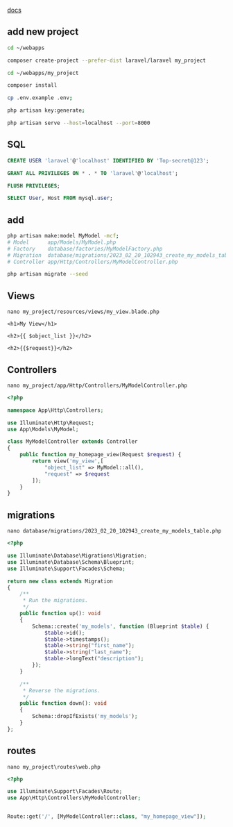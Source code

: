 [docs](https://laravel.com/docs/9.x/routing)

## add new project
```bash
cd ~/webapps

composer create-project --prefer-dist laravel/laravel my_project

cd ~/webapps/my_project

composer install

cp .env.example .env;

php artisan key:generate;

php artisan serve --host=localhost --port=8000
```


## SQL
```sql
CREATE USER 'laravel'@'localhost' IDENTIFIED BY 'Top-secret@123';

GRANT ALL PRIVILEGES ON * . * TO 'laravel'@'localhost';

FLUSH PRIVILEGES;

SELECT User, Host FROM mysql.user;
```


## add
```bash
php artisan make:model MyModel -mcf;
# Model      app/Models/MyModel.php
# Factory    database/factories/MyModelFactory.php
# Migration  database/migrations/2023_02_20_102943_create_my_models_table.php
# Controller app/Http/Controllers/MyModelController.php

php artisan migrate --seed
```


## Views
`nano my_project/resources/views/my_view.blade.php`
```blade
<h1>My View</h1>

<h2>{{ $object_list }}</h2>

<h2>{{$request}}</h2>
```


## Controllers
`nano my_project/app/Http/Controllers/MyModelController.php`
```php
<?php

namespace App\Http\Controllers;

use Illuminate\Http\Request;
use App\Models\MyModel;

class MyModelController extends Controller
{
    public function my_homepage_view(Request $request) {
        return view('my_view',[
            "object_list" => MyModel::all(),
            "request" => $request
        ]);
    }
}
```


## migrations
`nano database/migrations/2023_02_20_102943_create_my_models_table.php`
```php
<?php

use Illuminate\Database\Migrations\Migration;
use Illuminate\Database\Schema\Blueprint;
use Illuminate\Support\Facades\Schema;

return new class extends Migration
{
    /**
     * Run the migrations.
     */
    public function up(): void
    {
        Schema::create('my_models', function (Blueprint $table) {
            $table->id();
            $table->timestamps();
            $table->string("first_name");
            $table->string("last_name");
            $table->longText("description");
        });
    }

    /**
     * Reverse the migrations.
     */
    public function down(): void
    {
        Schema::dropIfExists('my_models');
    }
};
```


## routes
`nano my_project\routes\web.php`
```php
<?php

use Illuminate\Support\Facades\Route;
use App\Http\Controllers\MyModelController;


Route::get('/', [MyModelController::class, "my_homepage_view"]);
```
